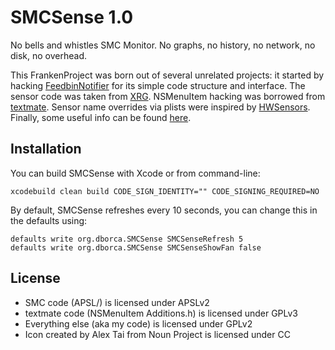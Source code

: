 # SMCSense 1.0

No bells and whistles SMC Monitor.  No graphs, no history, no network, no disk, no overhead.

This FrankenProject was born out of several unrelated projects: it started by hacking
[FeedbinNotifier](https://github.com/kmikael/FeedbinNotifier.git) for its simple code
structure and interface. The sensor code was taken from [XRG](https://github.com/mikepj/XRG.git).
NSMenuItem hacking was borrowed from [textmate](https://github.com/textmate/textmate.git).
Sensor name overrides via plists were inspired by [HWSensors](https://github.com/kozlek/HWSensors.git).
Finally, some useful info can be found [here](http://www.cocoabuilder.com/archive/cocoa/190983-prevent-nsmenuitem-selection.html#191003).

## Installation

You can build SMCSense with Xcode or from command-line:

    xcodebuild clean build CODE_SIGN_IDENTITY="" CODE_SIGNING_REQUIRED=NO

By default, SMCSense refreshes every 10 seconds, you can change this in the defaults using:

    defaults write org.dborca.SMCSense SMCSenseRefresh 5
    defaults write org.dborca.SMCSense SMCSenseShowFan false

## License

* SMC code (APSL/) is licensed under APSLv2
* textmate code (NSMenuItem Additions.h) is licensed under GPLv3
* Everything else (aka my code) is licensed under GPLv2
* Icon created by Alex Tai from Noun Project is licensed under CC
